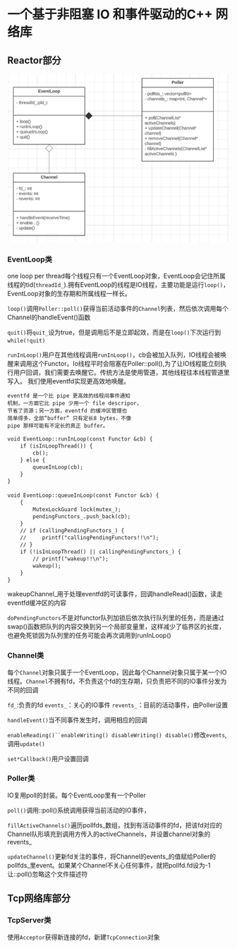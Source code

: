 # 一个基于非阻塞 IO 和事件驱动的C++ 网络库

## Reactor部分
![](https://github.com/zxll0106/muduo_net_zxl/blob/main/muduo_reactor.PNG)

### EventLoop类
one loop per thread每个线程只有一个EventLoop对象，EventLoop会记住所属线程的tid(`threadId_`).拥有EventLoop的线程是IO线程，主要功能是运行`loop()`，EventLoop对象的生存期和所属线程一样长。

`loop()`调用`Poller::poll()`获得当前活动事件的`Channel`列表，然后依次调用每个Channel的handleEvent()函数

`quit()`将`quit_`设为true，但是调用后不是立即起效，而是在`loop()`下次运行到`while(!quit)`

`runInLoop()`用户在其他线程调用`runInLoop()`，cb会被加入队列，IO线程会被唤醒来调用这个Functor。Io线程平时会阻塞在Poller::poll(),为了让IO线程能立刻执行用户回调，我们需要去唤醒它。传统方法是使用管道，其他线程往本线程管道里写入。
我们使用eventfd实现更高效地唤醒。
```
eventfd 是一个比 pipe 更高效的线程间事件通知
机制，一方面它比 pipe 少用一个 file descripor，
节省了资源；另一方面，eventfd 的缓冲区管理也
简单得多，全部“buffer” 只有定长8 bytes，不像
pipe 那样可能有不定长的真正 buffer。
```
```
void EventLoop::runInLoop(const Functor &cb) {
    if (isInLoopThread()) {
        cb();
    } else {
        queueInLoop(cb);
    }
}

void EventLoop::queueInLoop(const Functor &cb) {
    {
        MutexLockGuard lock(mutex_);
        pendingFunctors_.push_back(cb);
    }
    // if (callingPendingFunctors_) {
    //     printf("callingPendingFunctors!!\n");
    // }
    if (!isInLoopThread() || callingPendingFunctors_) {
        // printf("wakeup!!\n");
        wakeup();
    }
}
```
wakeupChannel_用于处理eventfd的可读事件，回调handleRead()函数，读走eventfd缓冲区的内容

`doPendingFunctors`不是对functor队列加锁后依次执行队列里的任务，而是通过swap()函数把队列的内容交换到另一个局部变量里，这样减少了临界区的长度，也避免死锁因为队列里的任务可能会再次调用到runInLoop()

### Channel类



每个`Channel`对象只属于一个EventLoop，因此每个Channel对象只属于某一个IO线程。`Channel`不拥有fd，不负责这个fd的生存期，只负责把不同的IO事件分发为不同的回调

`fd_`:负责的fd
`events_`：关心的IO事件
`revents_`：目前的活动事件，由Poller设置

`handleEvent()`当不同事件发生时，调用相应的回调

`enableReading()``enableWriting() disableWriting() disable()`修改`events`,调用`update()`

`set*Callback()`用户设置回调

### Poller类

IO复用poll的封装。每个EventLoop里有一个Poller

`poll()`调用::poll()系统调用获得当前活动的IO事件，

`fillActiveChannels()`遍历pollfds_数组，找到有活动事件的fd，把该fd对应的Channel队形填充到调用方传入的activeChannels，并设置channel对象的revents_

`updateChannel()`更新fd关注的事件，将Channel的events_的值赋给Poller的pollfds_里event。如果某个Channel不关心任何事件，就把pollfd.fd设为-1让::poll()忽略这个文件描述符

## Tcp网络库部分
### TcpServer类
使用`Acceptor`获得新连接的fd，新建`TcpConnection`对象




